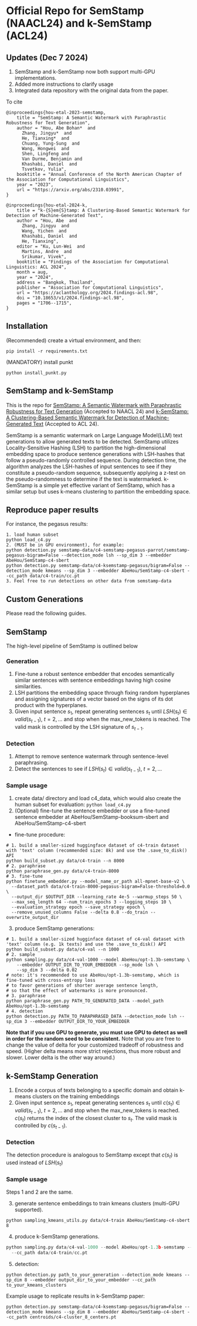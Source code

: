 # Official Repo for SemStamp (NAACL24) and k-SemStamp (ACL24)

## Updates (Dec 7 2024)
1. SemStamp and k-SemStamp now both support multi-GPU implementations.
2. Added more instructions to clarify usage
3. Integrated data repository with the original data from the paper.

To cite
```
@inproceedings{hou-etal-2023-semstamp,
    title = "SemStamp: A Semantic Watermark with Paraphrastic Robustness for Text Generation",
    author = "Hou, Abe Bohan*  and
      Zhang, Jingyu*  and
      He, Tianxing*  and
      Chuang, Yung-Sung  and
      Wang, Hongwei  and
      Shen, Lingfeng and
      Van Durme, Benjamin and
      Khashabi, Daniel  and
      Tsvetkov, Yulia",
    booktitle = "Annual Conference of the North American Chapter of the Association for Computational Linguistics",
    year = "2023",
    url = "https://arxiv.org/abs/2310.03991",
}

@inproceedings{hou-etal-2024-k,
    title = "k-{S}em{S}tamp: A Clustering-Based Semantic Watermark for Detection of Machine-Generated Text",
    author = "Hou, Abe  and
      Zhang, Jingyu  and
      Wang, Yichen  and
      Khashabi, Daniel  and
      He, Tianxing",
    editor = "Ku, Lun-Wei  and
      Martins, Andre  and
      Srikumar, Vivek",
    booktitle = "Findings of the Association for Computational Linguistics: ACL 2024",
    month = aug,
    year = "2024",
    address = "Bangkok, Thailand",
    publisher = "Association for Computational Linguistics",
    url = "https://aclanthology.org/2024.findings-acl.98",
    doi = "10.18653/v1/2024.findings-acl.98",
    pages = "1706--1715",
}

```

## Installation
(Recommended) create a virtual environment, and then:
```
pip install -r requirements.txt
```

(MANDATORY) install punkt
```
python install_punkt.py
```


## SemStamp and k-SemStamp

This is the repo for [SemStamp: A Semantic Watermark with Paraphrastic Robustness for Text Generation](https://arxiv.org/abs/2310.03991) (Accepted to NAACL 24) and [k-SemStamp: A Clustering-Based Semantic Watermark for Detection of Machine-Generated Text](https://arxiv.org/abs/2402.11399) (Accepted to ACL 24).

SemStamp is a semantic watermark on Large Language Model(LLM) text generations to allow generated texts to be detected. SemStamp utilizes Locality-Sensitive Hashing (LSH) to partition the high-dimensional embedding space to produce sentence generations with LSH-hashes that follow a pseudo-randomly controlled sequence. During detection time, the algorithm analyzes the LSH-hashes of input sentences to see if they constitute a pseudo-random sequence, subsequently applying a z-test on the pseudo-randomness to determine if the text is watermarked. k-SemStamp is a simple yet effective variant of SemStamp, which has a similar setup but uses k-means clustering to partition the embedding space.

## Reproduce paper results
For instance, the pegasus results:
```
1. load human subset
python load_c4.py
2. (MUST be in GPU environment), for example:
python detection.py semstamp-data/c4-semstamp-pegasus-parrot/semstamp-pegasus-bigram=False --detection_mode lsh --sp_dim 3 --embedder AbeHou/SemStamp-c4-sbert
python detection.py semstamp-data/c4-ksemstamp-pegasus/bigram=False --detection_mode kmeans --sp_dim 3 --embedder AbeHou/SemStamp-c4-sbert --cc_path data/c4-train/cc.pt
3. Feel free to run detections on other data from semstamp-data
```

## Custom Generations
Please read the following guides.

## SemStamp 
The high-level pipeline of SemStamp is outlined below
### Generation
1. Fine-tune a robust sentence embedder that encodes semantically similar sentences with sentence embeddings having high cosine similarities.
2. LSH partitions the embedding space through fixing random hyperplanes and assigning signatures of a vector based on the signs of its dot product with the hyperplanes.
3. Given input sentence $s_1$, repeat generating sentences $s_t$ until $LSH(s_t) \in valid(s_{t-1})$, $t=2,...$ and stop when the max_new_tokens is reached. The valid mask is controlled by the LSH signature of $s_{t-1}$.
### Detection
1. Attempt to remove sentence watermark through sentence-level paraphrasing.
2. Detect the sentences to see if $LSH(s_t) \in valid(s_{t-1})$, $t=2,...$
### Sample usage
1. create data/ directory and load c4_data, which would also create the human subset for evaluation: 
```python load_c4.py```
2. (Optional) fine-tune the sentence embedder or use a fine-tuned sentence embedder at AbeHou/SemStamp-booksum-sbert and AbeHou/SemStamp-c4-sbert
- fine-tune procedure: 
```
# 1. build a smaller-sized huggingface dataset of c4-train dataset with 'text' column (recommended size: 8k) and use the .save_to_disk() API
python build_subset.py data/c4-train --n 8000
# 2. paraphrase
python paraphrase_gen.py data/c4-train-8000
# 3. fine-tune
python finetune_embedder.py --model_name_or_path all-mpnet-base-v2 \
  --dataset_path data/c4-train-8000-pegasus-bigram=False-threshold=0.0 \
  --output_dir $OUTPUT_DIR --learning_rate 4e-5 --warmup_steps 50 \
  --max_seq_length 64 --num_train_epochs 3 --logging_steps 10 \
  --evaluation_strategy epoch --save_strategy epoch \
  --remove_unused_columns False --delta 0.8 --do_train --overwrite_output_dir
```

3. produce SemStamp generations:
```
# 1. build a smaller-sized hugginface dataset of c4-val dataset with 'text' column (e.g. 1k texts) and use the .save_to_disk() API
python build_subset.py data/c4-val --n 1000
# 2. sample
python sampling.py data/c4-val-1000 --model AbeHou/opt-1.3b-semstamp \
    --embedder OUTPUT_DIR_TO_YOUR_EMBEDDER --sp_mode lsh \
    --sp_dim 3 --delta 0.02
# note: it's recommended to use AbeHou/opt-1.3b-semstamp, which is fine-tuned with cross-entropy loss 
# to favor generations of shorter average sentence length, 
# so that the effect of watermarks is more pronounced.
# 3. paraphrase
python paraphrase_gen.py PATH_TO_GENERATED_DATA --model_path AbeHou/opt-1.3b-semstamp
# 4. detection
python detection.py PATH_TO_PARAPHRASED_DATA --detection_mode lsh --sp_dim 3 --embedder OUTPUT_DIR_TO_YOUR_EMBEDDER
```
**Note that if you use GPU to generate, you must use GPU to detect as well in order for the random seed to be consistent.**
Note that you are free to change the value of delta for your customized tradeoff of robustness and speed. (Higher delta means more strict rejections, thus more robust and slower. Lower delta is the other way around.)

## k-SemStamp Generation
1. Encode a corpus of texts belonging to a specific domain and obtain k-means clusters on the training embeddings
2. Given input sentence $s_1$, repeat generating sentences $s_t$ until $c(s_t) \in valid(s_{t-1})$, $t=2,...$ and stop when the max_new_tokens is reached. $c(s_t)$ returns the index of the closest cluster to $s_{t}$. The valid mask is controlled by $c(s_{t-1})$.
### Detection
The detection procedure is analogous to SemStamp except that $c(s_t)$ is used instead of $LSH(s_t)$
### Sample usage
Steps 1 and 2 are the same.

3. generate sentence embeddings to train kmeans clusters (multi-GPU supported).
  ```
  python sampling_kmeans_utils.py data/c4-train AbeHou/SemStamp-c4-sbert 8
  ```

4. produce k-SemStamp generations. 
  ```python build_subset.py data/c4-val --n 1000 
  python sampling.py data/c4-val-1000 --model AbeHou/opt-1.3b-semstamp --embedder AbeHou/SemStamp-c4-sbert --sp_mode kmeans --sp_dim 8 --delta 0.02 \
    --cc_path data/c4-train/cc.pt
  ```

5. detection:
  ```
  python detection.py path_to_your_generation --detection_mode kmeans --sp_dim 8 --embedder output_dir_to_your_embedder --cc_path to_your_kmeans_clusters
  ```
  Example usage to replicate results in k-SemStamp paper:
  ```
  python detection.py semstamp-data/c4-ksemstamp-pegasus/bigram=False --detection_mode kmeans --sp_dim 8 --embedder AbeHou/SemStamp-c4-sbert --cc_path centroids/c4-cluster_8_centers.pt
  ```
    





